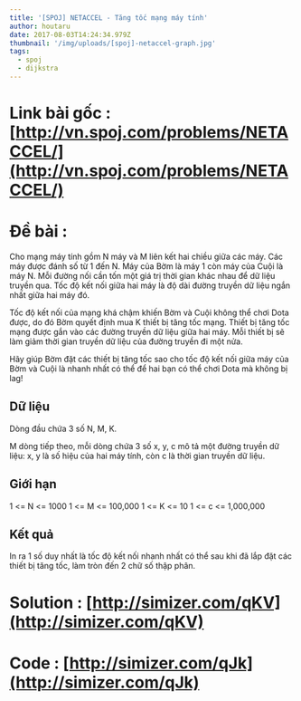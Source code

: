 ```yaml
---
title: '[SPOJ] NETACCEL - Tăng tốc mạng máy tính'
author: houtaru
date: 2017-08-03T14:24:34.979Z
thumbnail: '/img/uploads/[spoj]-netaccel-graph.jpg'
tags:
  - spoj
  - dijkstra
---
```

# Link bài gốc : [http://vn.spoj.com/problems/NETACCEL/](http://vn.spoj.com/problems/NETACCEL/)

# Đề bài :
Cho mạng máy tính gồm N máy và M liên kết hai chiều giữa các máy. Các máy được đánh số từ 1 đến N. Máy của Bờm là máy 1 còn máy của Cuội là máy N. Mỗi đường nối cần tốn một giá trị thời gian khác nhau để dữ liệu truyền qua. Tốc độ kết nối giữa hai máy là độ dài đường truyền dữ liệu ngắn nhất giữa hai máy đó.

Tốc độ kết nối của mạng khá chậm khiến Bờm và Cuội không thể chơi Dota được, do đó Bờm quyết định mua K thiết bị tăng tốc mạng. Thiết bị tăng tốc mạng được gắn vào các đường truyền dữ liệu giữa hai máy. Mỗi thiết bị sẽ làm giảm thời gian truyền dữ liệu của đường truyền đi một nửa.

Hãy giúp Bờm đặt các thiết bị tăng tốc sao cho tốc độ kết nối giữa máy của Bờm và Cuội là nhanh nhất có thể để hai bạn có thể chơi Dota mà không bị lag!

## Dữ liệu
Dòng đầu chứa 3 số N, M, K.

M dòng tiếp theo, mỗi dòng chứa 3 số x, y, c mô tả một đường truyền dữ liệu: x, y là số hiệu của hai máy tính, còn c là thời gian truyền dữ liệu.

## Giới hạn
1 <= N <= 1000
1 <= M <= 100,000
1 <= K <= 10
1 <= c <= 1,000,000

## Kết quả
In ra 1 số duy nhất là tốc độ kết nối nhanh nhất có thể sau khi đã lắp đặt các thiết bị tăng tốc, làm tròn đến 2 chữ số thập phân.

# Solution : [http://simizer.com/qKV](http://simizer.com/qKV)
 
# Code : [http://simizer.com/qJk](http://simizer.com/qJk)



